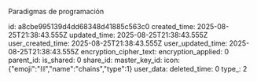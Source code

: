 Paradigmas de programación

id: a8cbe995139d4dd68348d41885c563c0
created_time: 2025-08-25T21:38:43.555Z
updated_time: 2025-08-25T21:38:43.555Z
user_created_time: 2025-08-25T21:38:43.555Z
user_updated_time: 2025-08-25T21:38:43.555Z
encryption_cipher_text: 
encryption_applied: 0
parent_id: 
is_shared: 0
share_id: 
master_key_id: 
icon: {"emoji":"⛓️","name":"chains","type":1}
user_data: 
deleted_time: 0
type_: 2